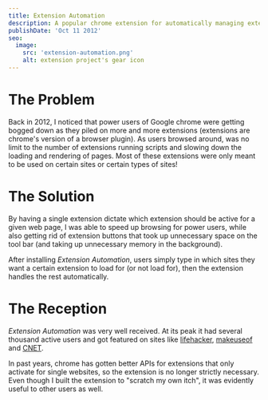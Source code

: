 ```yaml
---
title: Extension Automation
description: A popular chrome extension for automatically managing extensions.
publishDate: 'Oct 11 2012'
seo:
  image:
    src: 'extension-automation.png'
    alt: extension project's gear icon
---
```


# The Problem

Back in 2012, I noticed that power users of Google chrome were getting bogged down as they piled on more and more extensions (extensions are chrome's version of a browser plugin). As users browsed around, was no limit to the number of extensions running scripts and slowing down the loading and rendering of pages. Most of these extensions were only meant to be used on certain sites or certain types of sites!

# The Solution

By having a single extension dictate which extension should be active for a given web page, I was able to speed up browsing for power users, while also getting rid of extension buttons that took up unnecessary space on the tool bar (and taking up unnecessary memory in the background).

After installing _Extension Automation_, users simply type in which sites they want a certain extension to load for (or not load for), then the extension handles the rest automatically.

# The Reception

_Extension Automation_ was very well received. At its peak it had several thousand active users and got featured on sites like [lifehacker](http://lifehacker.com/5890518/extension-automation-enables-extensions-based-on-specific-websites), [makeuseof](http://www.makeuseof.com/tag/extension-automation-enable-disable-extensions/) and [CNET](http://www.cnet.com/how-to/enable-chrome-extensions-automatically-for-preset-sites/).

In past years, chrome has gotten better APIs for extensions that only activate for single websites, so the extension is no longer strictly necessary. Even though I built the extension to "scratch my own itch", it was evidently useful to other users as well.
